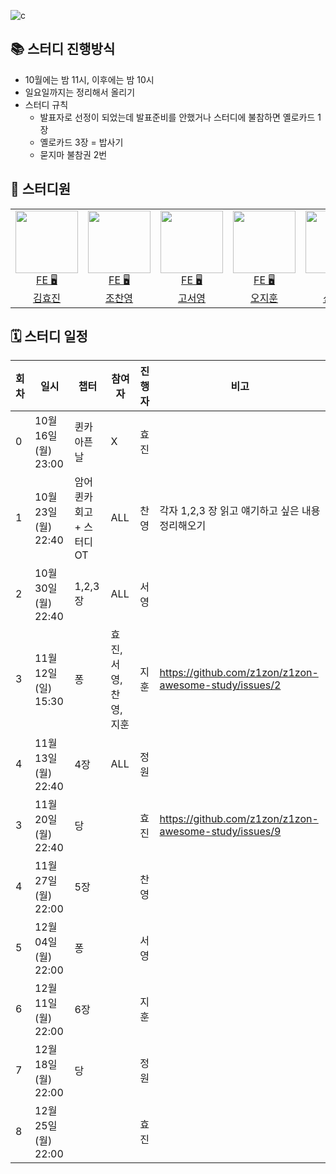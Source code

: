 
![c](https://github.com/beerair/awesome-study/assets/49899406/f3abe1f0-a85e-4c8a-a259-86dd320e3d5e)

## 📚 스터디 진행방식

- 10월에는 밤 11시, 이후에는 밤 10시
- 일요일까지는 정리해서 올리기
- 스터디 규칙
    - 발표자로 선정이 되었는데 발표준비를 안했거나 스터디에 불참하면 옐로카드 1장
    - 옐로카드 3장 = 밥사기
    - 묻지마 불참권 2번

## 🐥 스터디원

<table>

<tr>
  <td align=center>
  <a href="https://github.com/hy57in">
  <img src="https://avatars.githubusercontent.com/u/60775453?v=4" width="100px" />
  <br/>
  FE 🖥
  <br/>
  김효진
  </a>
  </td>

  <td align=center>
  <a href="https://github.com/cyjo9603">
  <img src="https://avatars.githubusercontent.com/u/49899406?v=4" width="100px" />
  <br/>
  FE 🖥
  <br/>
  조찬영
  </a>
  </td>

  <td align=center>
  <a href="https://github.com/syoung125">
  <img src="https://avatars.githubusercontent.com/u/39763891?v=4" width="100px"  />
  <br/>
  FE 🖥
  <br/>
  고서영
  </a>
  </td>

  <td align=center>
  <a href="https://github.com/hoo00nn">
  <img src="https://avatars.githubusercontent.com/u/52775389?v=4" width="100px"  />
  <br/>
  FE 🖥
  <br/>
  오지훈
  </a>
  </td>

  <td align=center>
  <a href="https://github.com/newgardener">
  <img src="https://avatars.githubusercontent.com/u/30281850?v=4" width="100px"  />
  <br/>
  FE 🖥
  <br/>
  신정원
  </a>
  </td>

  </tr>

</table>

## 🗓 스터디 일정

| 회차 | 일시                | 챕터               | 참여자 | 진행자 | 비고                             |
|----|-------------------|------------------|--|-----|--------------------------------|
| 0  | 10월 16일 (월) 23:00 | 퀸카 아픈날           | X | 효진  |                                |
| 1  | 10월 23일 (월) 22:40 | 암어퀸카 회고 + 스터디 OT | ALL | 찬영  | 각자 1,2,3 장 읽고 얘기하고 싶은 내용 정리해오기 |
| 2  | 10월 30일 (월) 22:40 | 1,2,3 장          | ALL | 서영  |                                |
| 3  | 11월 12일 (일) 15:30 | 퐁                | 효진,서영,찬영,지훈 | 지훈  | https://github.com/z1zon/z1zon-awesome-study/issues/2           |
| 4  | 11월 13일 (월) 22:40 | 4장               | ALL | 정원  |                                |
| 3  | 11월 20일 (월) 22:40 | 당                |  | 효진  | https://github.com/z1zon/z1zon-awesome-study/issues/9                               |
| 4  | 11월 27일 (월) 22:00 | 5장               |  | 찬영  |                                |
| 5  | 12월 04일 (월) 22:00 | 퐁                |  | 서영  |                                |
| 6  | 12월 11일 (월) 22:00 | 6장               |  | 지훈  |                                |
| 7  | 12월 18일 (월) 22:00 | 당                |  | 정원  |                                |
| 8  | 12월 25일 (월) 22:00 |                  |  | 효진  |                                |
